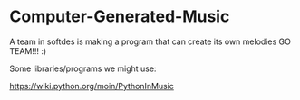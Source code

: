 # Computer-Generated-Music
A team in softdes is making a program that can create its own melodies
GO TEAM!!! :)

Some libraries/programs we might use:

https://wiki.python.org/moin/PythonInMusic
